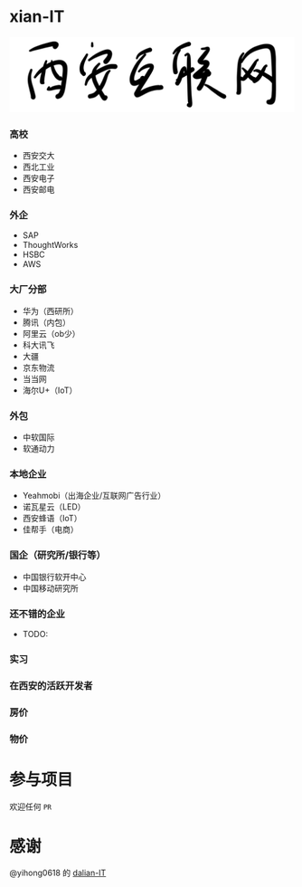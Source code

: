 # xian-IT

![](./welcome.svg)

### 高校

- 西安交大
- 西北工业
- 西安电子
- 西安邮电

### 外企

- SAP
- ThoughtWorks
- HSBC
- AWS

### 大厂分部

- 华为（西研所）
- 腾讯（内包）
- 阿里云（ob少）
- 科大讯飞
- 大疆
- 京东物流
- 当当网
- 海尔U+（IoT）

### 外包

- 中软国际
- 软通动力

### 本地企业

- Yeahmobi（出海企业/互联网广告行业）
- 诺瓦星云（LED）
- 西安蜂语（IoT）
- 佳帮手（电商）

### 国企（研究所/银行等）

- 中国银行软开中心
- 中国移动研究所

### 还不错的企业

- TODO:

### 实习

### 在西安的活跃开发者

### 房价

### 物价

# 参与项目

欢迎任何 `PR`

# 感谢

@yihong0618 的 [dalian-IT](https://github.com/yihong0618/dalian-IT)

